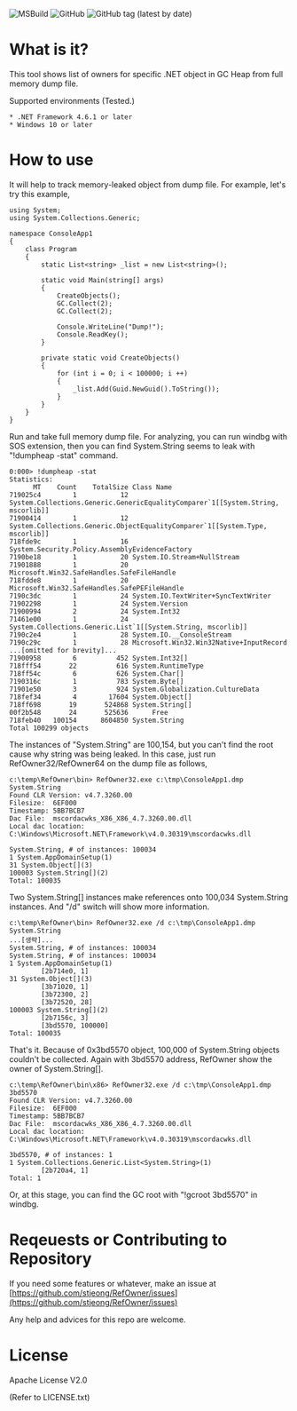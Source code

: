 ![MSBuild](https://github.com/stjeong/RefOwner/workflows/MSBuild/badge.svg)
![GitHub](https://img.shields.io/github/license/stjeong/RefOwner)
![GitHub tag (latest by date)](https://img.shields.io/github/v/tag/stjeong/RefOwner)

What is it?
================================

This tool shows list of owners for specific .NET object in GC Heap from full memory dump file.

Supported environments (Tested.)

    * .NET Framework 4.6.1 or later
    * Windows 10 or later

How to use
================================

It will help to track memory-leaked object from dump file. For example, let's try this example,

~~~~
using System;
using System.Collections.Generic;

namespace ConsoleApp1
{
    class Program
    {
        static List<string> _list = new List<string>();

        static void Main(string[] args)
        {
            CreateObjects();
            GC.Collect(2);
            GC.Collect(2);

            Console.WriteLine("Dump!");
            Console.ReadKey();
        }

        private static void CreateObjects()
        {
            for (int i = 0; i < 100000; i ++)
            {
                _list.Add(Guid.NewGuid().ToString());
            }
        }
    }
}
~~~~

Run and take full memory dump file. For analyzing, you can run windbg with SOS extension, then you can find System.String seems to leak with "!dumpheap -stat" command.

~~~~
0:000> !dumpheap -stat
Statistics:
      MT    Count    TotalSize Class Name
719025c4        1           12 System.Collections.Generic.GenericEqualityComparer`1[[System.String, mscorlib]]
71900414        1           12 System.Collections.Generic.ObjectEqualityComparer`1[[System.Type, mscorlib]]
718fde9c        1           16 System.Security.Policy.AssemblyEvidenceFactory
7190be18        1           20 System.IO.Stream+NullStream
71901888        1           20 Microsoft.Win32.SafeHandles.SafeFileHandle
718fdde8        1           20 Microsoft.Win32.SafeHandles.SafePEFileHandle
7190c3dc        1           24 System.IO.TextWriter+SyncTextWriter
71902298        1           24 System.Version
71900994        2           24 System.Int32
71461e00        1           24 System.Collections.Generic.List`1[[System.String, mscorlib]]
7190c2e4        1           28 System.IO.__ConsoleStream
7190c29c        1           28 Microsoft.Win32.Win32Native+InputRecord
...[omitted for brevity]...
71900958        6          452 System.Int32[]
718fff54       22          616 System.RuntimeType
718ff54c        6          626 System.Char[]
7190316c        1          783 System.Byte[]
71901e50        3          924 System.Globalization.CultureData
718fef34        4        17604 System.Object[]
718ff698       19       524868 System.String[]
00f2b548       24       525636      Free
718feb40   100154      8604850 System.String
Total 100299 objects
~~~~

The instances of "System.String" are 100,154, but you can't find the root cause why string was being leaked. In this case, just run RefOwner32/RefOwner64 on the dump file as follows,

~~~~
c:\temp\RefOwner\bin> RefOwner32.exe c:\tmp\ConsoleApp1.dmp System.String
Found CLR Version: v4.7.3260.00
Filesize:  6EF000
Timestamp: 5BB7BCB7
Dac File:  mscordacwks_X86_X86_4.7.3260.00.dll
Local dac location: C:\Windows\Microsoft.NET\Framework\v4.0.30319\mscordacwks.dll

System.String, # of instances: 100034
1 System.AppDomainSetup(1)
31 System.Object[](3)
100003 System.String[](2)
Total: 100035
~~~~

Two System.String[] instances make references onto 100,034 System.String instances. And "/d" switch will show more information.

~~~~
c:\temp\RefOwner\bin> RefOwner32.exe /d c:\tmp\ConsoleApp1.dmp System.String
...[생략]...
System.String, # of instances: 100034
System.String, # of instances: 100034
1 System.AppDomainSetup(1)
        [2b714e0, 1]
31 System.Object[](3)
        [3b71020, 1]
        [3b72300, 2]
        [3b72520, 28]
100003 System.String[](2)
        [2b7156c, 3]
        [3bd5570, 100000]
Total: 100035
~~~~

That's it. Because of 0x3bd5570 object, 100,000 of System.String objects couldn't be collected. Again with 3bd5570 address, RefOwner show the owner of System.String[].

~~~~
c:\temp\RefOwner\bin\x86> RefOwner32.exe /d c:\tmp\ConsoleApp1.dmp 3bd5570
Found CLR Version: v4.7.3260.00
Filesize:  6EF000
Timestamp: 5BB7BCB7
Dac File:  mscordacwks_X86_X86_4.7.3260.00.dll
Local dac location: C:\Windows\Microsoft.NET\Framework\v4.0.30319\mscordacwks.dll

3bd5570, # of instances: 1
1 System.Collections.Generic.List<System.String>(1)
        [2b720a4, 1]
Total: 1
~~~~

Or, at this stage, you can find the GC root with "!gcroot 3bd5570" in windbg.


Reqeuests or Contributing to Repository
================================
If you need some features or whatever, make an issue at [https://github.com/stjeong/RefOwner/issues](https://github.com/stjeong/RefOwner/issues)

Any help and advices for this repo are welcome.

License
================================
Apache License V2.0

(Refer to LICENSE.txt)
